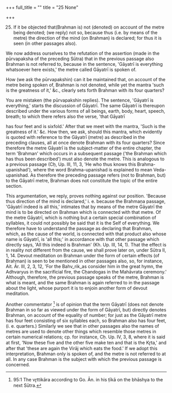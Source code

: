 +++
full_title = ""
title = "25 None"

+++


25. If it be objected that(Brahman is) not (denoted) on account of the metre being denoted; (we reply) not so, because thus (i.e. by means of the metre) the direction of the mind (on Brahman) is declared; for thus it is seen (in other passages also).

We now address ourselves to the refutation of the assertion (made in the pūrvapaksha of the preceding Sūtra) that in the previous passage also Brahman is not referred to, because in the sentence, 'Gāyatrī is everything whatsoever here exists,' the metre called Gāyatrī is spoken of.

How (we ask the pūrvapakshin) can it be maintained that, on account of the metre being spoken of, Brahman is not denoted, while yet the mantra 'such is the greatness of it,' &c., clearly sets forth Brahman with its four quarters?

You are mistaken (the pūrvapakshin replies). The sentence, 'Gāyatrī is everything,' starts the discussion of Gāyatrī. The same Gāyatrī is thereupon described under the various forms of all beings, earth, body, heart, speech, breath; to which there refers also the verse, 'that Gāyatrī

has four feet and is sixfold.' After that we meet with the mantra, 'Such is the greatness of it.' &c. How then, we ask, should this mantra, which evidently is quoted with reference to the Gāyatrī (metre) as described in the preceding clauses, all at once denote Brahman with its four quarters? Since therefore the metre Gāyatrī is the subject-matter of the entire chapter, the term 'Brahman' which occurs in a subsequent passage ('the Brahman which has thus been described') must also denote the metre. This is analogous to a previous passage (Cḥ, Up. III, 11, 3, 'He who thus knows this Brahma-upanishad'), where the word Brahma-upanishad is explained to mean Veda-upanishad. As therefore the preceding passage refers (not to Brahman, but) to the Gāyatrī metre, Brahman does not constitute the topic of the entire section.

This argumentation, we reply, proves nothing against our position. 'Because thus direction of the mind is declared,' i. e. because the Brahmaṇa passage, 'Gāyatrī indeed is all this,' intimates that by means of the metre Gāyatrī the mind is to be directed on Brahman which is connected with that metre. Of the metre Gāyatrī, which is nothing but a certain special combination of syllables, it could not possibly be said that it is the Self of everything. We therefore have to understand the passage as declaring that Brahman, which, as the cause of the world, is connected with that product also whose name is Gāyatrī, is 'all this;' in accordance with that other passage which directly says, 'All this indeed is Brahman' (Kh. Up. III, 14, 1). That the effect is in reality not different from the cause, we shall prove later on, under Sūtra II, 1, 14. Devout meditation on Brahman under the form of certain effects (of Brahman) is seen to be mentioned in other passages also, so, for instance, Ait. Ār. III, 2, 3, 12, 'For the Bahv_rik_as consider him in the great hymn, the Adhvaryus in the sacrificial fire, the Cḥandogas in the Mahāvrata ceremony.' Although, therefore, the previous passage speaks of the metre, Brahman is what is meant, and the same Brahman is again referred to in the passage about the light, whose purport it is to enjoin another form of devout meditation.

Another commentator [^fn_131] is of opinion that the term Gāyatrī (does not denote Brahman in so far as viewed under the form of Gāyatrī, but) directly denotes Brahman, on account of the equality of number; for just as the Gāyatrī metre has four feet consisting of six syllables each, so Brahman also has four feet, (i. e. quarters.) Similarly we see that in other passages also the names of metres are used to denote other things which resemble those metres in certain numerical relations; cp. for instance, Cḥ. Up. IV, 3, 8, where it is said at first, 'Now these five and the other five make ten and that is the Kr̥ta,' and after that 'these are again the Virāj which eats the food.' If we adopt this interpretation, Brahman only is spoken of, and the metre is not referred to at all. In any case Brahman is the subject with which the previous passage is concerned.

[^fn_131]: 95:1 The vr̥ttikāra according to Go. Ān. in his ṭīkā on the bhāshya to the next Sūtra.

